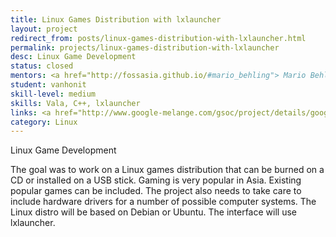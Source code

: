 ```yaml
---
title: Linux Games Distribution with lxlauncher
layout: project
redirect_from: posts/linux-games-distribution-with-lxlauncher.html
permalink: projects/linux-games-distribution-with-lxlauncher
desc: Linux Game Development
status: closed
mentors: <a href="http://fossasia.github.io/#mario_behling"> Mario Behling </a>
student: vanhonit
skill-level: medium
skills: Vala, C++, lxlauncher
links: <a href="http://www.google-melange.com/gsoc/project/details/google/gsoc2012/vanhonit/5805043437535232">GSoC page</a>
category: Linux
---
```

Linux Game Development

The goal was to work on a Linux games distribution that can be burned on a CD or installed on a USB stick. Gaming is very popular in Asia. Existing popular games can be included. The project also needs to take care to include hardware drivers for a number of possible computer systems. The Linux distro will be based on Debian or Ubuntu. The interface will use lxlauncher.

